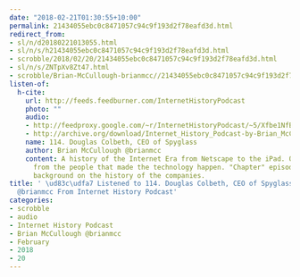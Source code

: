 ```yaml
---
date: "2018-02-21T01:30:55+10:00"
permalink: 21434055ebc0c8471057c94c9f193d2f78eafd3d.html
redirect_from:
- sl/n/d20180221013055.html
- sl/n/s/h21434055ebc0c8471057c94c9f193d2f78eafd3d.html
- scrobble/2018/02/20/21434055ebc0c8471057c94c9f193d2f78eafd3d.html
- sl/n/s/ZNTpXv8Zt47.html
- scrobble/Brian-McCullough-brianmcc//21434055ebc0c8471057c94c9f193d2f78eafd3d.html
listen-of:
  h-cite:
    url: http://feeds.feedburner.com/InternetHistoryPodcast
    photo: ""
    audio:
    - http://feedproxy.google.com/~r/InternetHistoryPodcast/~5/Xfbe1NfBh80/114._Douglas_Colbeth_CEO_of_Spyglass.mp3
    - http://archive.org/download/Internet_History_Podcast-by-Brian_McCullough/114_Douglas_Colbeth_CEO_of_Spyglass.mp3
    name: 114. Douglas Colbeth, CEO of Spyglass
    author: Brian McCullough @brianmcc
    content: A history of the Internet Era from Netscape to the iPad. Oral histories
      from the people that made the technology happen. "Chapter" episodes providing
      background on the history of the companies.
title: ' \ud83c\udfa7 Listened to 114. Douglas Colbeth, CEO of Spyglass by Brian McCullough
  @brianmcc From Internet History Podcast'
categories:
- scrobble
- audio
- Internet History Podcast
- Brian McCullough @brianmcc
- February
- 2018
- 20
---
```

